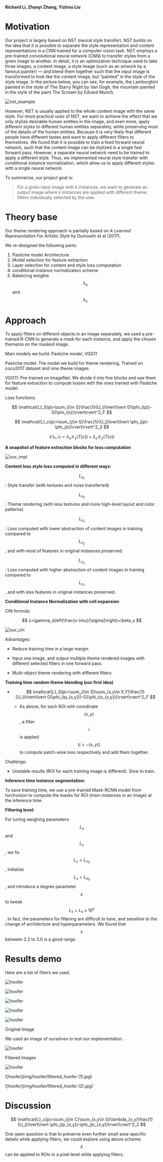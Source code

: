 <script src="https://cdn.mathjax.org/mathjax/latest/MathJax.js?config=TeX-AMS-MML_HTMLorMML" type="text/javascript"></script>

**Richard Li, Zhaoyi Zhang, Yizhou Liu**

# Motivation

Our project is largely based on NST (neural style transfer). NST builds on the idea that it is possible to separate the style representation and content representations in a CNN trained for a computer vision task. NST employs a pre-trained convolutional neural network (CNN) to transfer styles from a given image to another. In detail, it is an optimization technique used to take three images, a content image, a style image (such as an artwork by a famous painter) — and blend them together such that the input image is transformed to look like the content image, but “painted” in the style of the style image. In the picture below, you can see, for example, the Lamborghini painted in the style of The Starry Night by Van Gogh, the mountain painted in the style of the paint The Scream by Edvard Munch.

![nst_example](img/nst.jpeg)

However, NST is usually applied to the whole content image with the same style. For more practical uses of NST, we want to achieve the effect that we only stylize desirable human entities in the image, and even more, apply different styles to different human entities separately, while preserving most of the details of the human entities. Because it is very likely that different people have different tastes and want to apply different filters to themselves. We found that it is possible to train a feed forward neural network, such that the content image can be stylized in a single fast forward pass. However, a separate neural network need to be trained to apply a different style. Thus, we implemented neural style transfer with conditional instance normalization, which allow us to apply different styles with a single neural network.

To summarize, our project goal is:

> For a given input image with k instances, we want to generate an output image where k instances are applied with different theme filters individually selected by the user.

# Theory base

Our theme rendering approach is partially based on *A Learned Representation For Artistic Style* by Dumoulin et al (2017).

We re-designed the following parts:

1. Pastiche model Architecture
2. Model selection for feature extraction
3. Layer selection for content and style loss computation
4. conditional instance normalization scheme
5. Balancing weights $$\lambda_s$$ and $$\lambda_c$$

# Approach

To apply filters on different objects in an image separately, we used a pre-trained R-CNN to generate a mask for each instance, and apply the chosen themems on the masked image.

Main models we build: Pastiche model, VGG11

Pastiche model: The model we build for theme rendering. Trained on coco2017 dataset and nine theme images.

VGG11: Pre-trained on ImageNet. We divide it into five blocks and use them for feature extraction to compute losses with the ones trained with Pastiche model.

Loss functions:

$$
\mathcal{L}_S(p)=\sum_{i\in S}\frac{1}{U_i}\lvert\lvert G(\phi_i(p))-G(\phi_i(s))\rvert\rvert^2_F
$$

$$
\mathcal{L}_c(p)=\sum_{j\in S}\frac{1}{U_j}\lvert\lvert \phi_j(p)-\phi_j(c)\rvert\rvert^2_2
$$

$$
\mathcal{L(s,c)}=\lambda_s\mathcal{L}_s(T(c))+\lambda_c\mathcal{L}_c(T(c))
$$


**A snapshot of feature extraction blocks for loss computation**

![our_impl](img/our_impl.png)

**Content loss style loss computed in different ways:**

$$L_{s_1}$$: Style transfer (with textures and noise transferred)

$$L_{s_2}$$: Theme rendering (with less textures and more high-level layout and color patterns)

$$L_{c_1}$$: Loss computed with lower abstraction of content images in training compared to $$L_{c_2}$$, and with most of features in original instances preserved.

$$L_{c_2}$$: Loss computed with higher abstraction of content images in training compared to $$L_{c_1}$$, and with less features in original instances preserved.

**Conditional Instance Normalization with cell expansion**

CIN formula:

$$
z=\gamma_s\left(\frac{x-\mu}{\sigma}\right)+\beta_s
$$

![our_cin](img/our_cin.png)

Advantages: 

- Reduce training time in a large margin.

- Input one image, and output multiple theme rendered images with different selected filters in one forward pass.

- Multi-object theme rendering with different filters

**Training time random theme blending (our first idea)**

- $$
  \mathcal{L}_S(p)=\sum_{i\in S}\sum_{x,y\in X,Y}\frac{1}{U_i}\lvert\lvert G(\phi_i(p_{x,y}))-G(\phi_i(s_{x,y}))\rvert\rvert^2_F
  $$

  - As above, for each ROI with coordinate $$(x, y)$$, a filter $$i$$ is applied $$(i <- (x, y))$$ to compute patch-wise loss respectively and add them together.

Challenge:

- Unstable results (ROI for each training image is different). Slow to train.

**Inference time instance segmentation:**

To save training time, we use a pre-trained Mask-RCNN model from torchvision to compute the masks for ROI (main instances in an image) at the inference time.

**Filtering level:**

For tuning weighing parameters $$L_s$$ and $$L_c$$, we fix $$L_c=L_{c_0}$$, initialize $$L_s=L_{s_0}$$, and introduce a degree parameter $$\varepsilon$$ to tweak $$L_s=L_s\times10^\varepsilon$$. In fact, the parameters for filtering are difficult to tune, and sensitive to the change of architecture and hyperparameters. We found that $$\varepsilon$$ between 2.2 to 3.0 is a good range.

# Results demo

Here are a list of filters we used.

![hoofer](img/filters/filter1.jpg)

![hoofer](img/filters/filter2.jpg)

![hoofer](img/filters/filter4.jpg)

![hoofer](img/filters/filter5.jpg)

![hoofer](img/filters/filter8.jpg)

Original Image

We used an image of ourselves to test our implementation.

![hoofer](img/hoofer/hoofer.jpg)

Filtered Images

![hoofer](img/hoofer/filtered_hoofer.jpg)

![hoofer](img/hoofer/filtered_hoofer (1).jpg)

![hoofer](img/hoofer/filtered_hoofer (2).jpg)

# Discussion

$$
\mathcal{L}_c(p)=\sum_{j\in C}\sum_{x,y\in S}\lambda_{x,y}\frac{1}{U_j}\lvert\lvert \phi_j(p_{x,y})-\phi_j(c_{x,y})\rvert\rvert^2_2
$$

One open question is that to preserve even further small area-specific details while applying filters, we could explore using above scheme. $$\lambda$$ can be applied to ROIs in a pixel level while applying filters.
